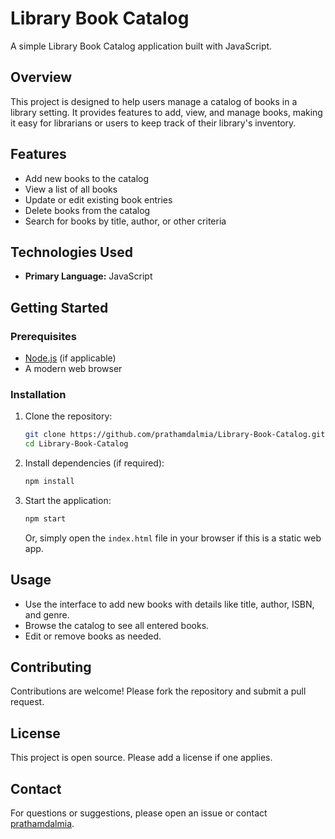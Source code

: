 # Library Book Catalog

A simple Library Book Catalog application built with JavaScript.

## Overview

This project is designed to help users manage a catalog of books in a library setting. It provides features to add, view, and manage books, making it easy for librarians or users to keep track of their library's inventory.

## Features

- Add new books to the catalog
- View a list of all books
- Update or edit existing book entries
- Delete books from the catalog
- Search for books by title, author, or other criteria

## Technologies Used

- **Primary Language:** JavaScript

## Getting Started

### Prerequisites

- [Node.js](https://nodejs.org/) (if applicable)
- A modern web browser

### Installation

1. Clone the repository:

   ```bash
   git clone https://github.com/prathamdalmia/Library-Book-Catalog.git
   cd Library-Book-Catalog
   ```

2. Install dependencies (if required):

   ```bash
   npm install
   ```

3. Start the application:

   ```bash
   npm start
   ```

   Or, simply open the `index.html` file in your browser if this is a static web app.

## Usage

- Use the interface to add new books with details like title, author, ISBN, and genre.
- Browse the catalog to see all entered books.
- Edit or remove books as needed.

## Contributing

Contributions are welcome! Please fork the repository and submit a pull request.

## License

This project is open source. Please add a license if one applies.

## Contact

For questions or suggestions, please open an issue or contact [prathamdalmia](https://github.com/prathamdalmia).
